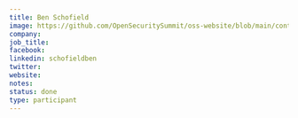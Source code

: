 ```yaml
---
title: Ben Schofield
image: https://github.com/OpenSecuritySummit/oss-website/blob/main/content/participant/images/benschofield.jpg?raw=true
company: 
job_title:  
facebook:
linkedin: schofieldben
twitter: 
website:
notes:
status: done
type: participant
---
```

